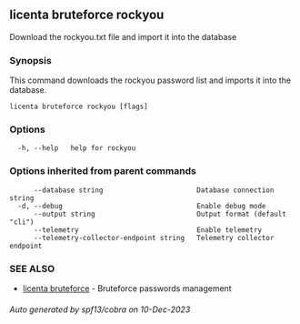 ## licenta bruteforce rockyou

Download the rockyou.txt file and import it into the database

### Synopsis

This command downloads the rockyou password list and imports it into the database.

```
licenta bruteforce rockyou [flags]
```

### Options

```
  -h, --help   help for rockyou
```

### Options inherited from parent commands

```
      --database string                       Database connection string
  -d, --debug                                 Enable debug mode
      --output string                         Output format (default "cli")
      --telemetry                             Enable telemetry
      --telemetry-collector-endpoint string   Telemetry collector endpoint
```

### SEE ALSO

* [licenta bruteforce](licenta_bruteforce.md)	 - Bruteforce passwords management

###### Auto generated by spf13/cobra on 10-Dec-2023
